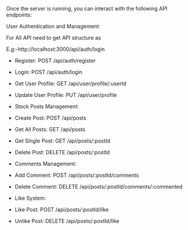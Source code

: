 Once the server is running, you can interact with the following API endpoints:

User Authentication and Management:

For All API need to get API structure as

E.g:-http://localhost:3000/api/auth/login


- Register: POST /api/auth/register
- Login: POST /api/auth/login
- Get User Profile: GET /api/user/profile/:userId
- Update User Profile: PUT /api/user/profile

- Stock Posts Management:

- Create Post: POST /api/posts
- Get All Posts: GET /api/posts
- Get Single Post: GET /api/posts/:postId
- Delete Post: DELETE /api/posts/:postId

- Comments Management:
- Add Comment: POST /api/posts/:postId/comments
- Delete Comment: DELETE /api/posts/:postId/comments/:commented

- Like System:
- Like Post: POST /api/posts/:postId/like
- Unlike Post: DELETE /api/posts/:postId/like
